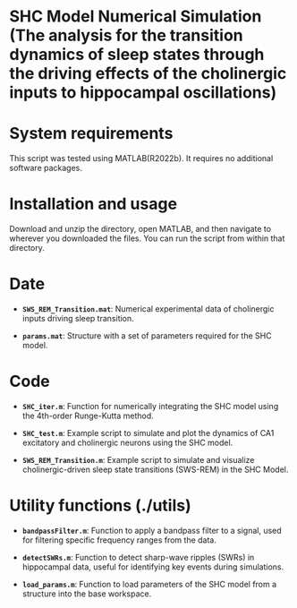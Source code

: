 # SHC Model Numerical Simulation (**The analysis for the transition dynamics of sleep states through the driving effects of the cholinergic inputs to hippocampal oscillations**)


# System requirements
This script was tested using MATLAB(R2022b). It requires no additional software packages.

# Installation and usage
Download and unzip the directory, open MATLAB, and then navigate to wherever you downloaded the files. You can run the script from within that directory.


# Date

- **`SWS_REM_Transition.mat`**: Numerical experimental data of cholinergic inputs driving sleep transition.

- **`params.mat`**: Structure with a set of parameters required for the SHC model.


# Code

- **`SHC_iter.m`**: Function for numerically integrating the SHC model using the 4th-order Runge-Kutta method.

- **`SHC_test.m`**: Example script to simulate and plot the dynamics of CA1 excitatory and cholinergic neurons using the SHC model.

- **`SWS_REM_Transition.m`**: Example script to simulate and visualize cholinergic-driven sleep state transitions (SWS-REM) in the SHC Model.

# Utility functions (./utils)

- **`bandpassFilter.m`**: Function to apply a bandpass filter to a signal, used for filtering specific frequency ranges from the data.

- **`detectSWRs.m`**: Function to detect sharp-wave ripples (SWRs) in hippocampal data, useful for identifying key events during simulations.

- **`load_params.m`**: Function to load parameters of the SHC model from a structure into the base workspace.
